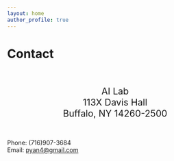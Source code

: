 ```yaml
---
layout: home
author_profile: true
---
```

# Contact

<br>

<p style="font-size:16pt;text-align:center">
AI Lab
<br>
113X Davis Hall
<br>
Buffalo, NY 14260-2500

<br>
<br>

Phone: (716)907-3684
<br>
Email: <a href="mailto:pyan4@buffalo.edu">pyan4@gmail.com</a> 
</p>
